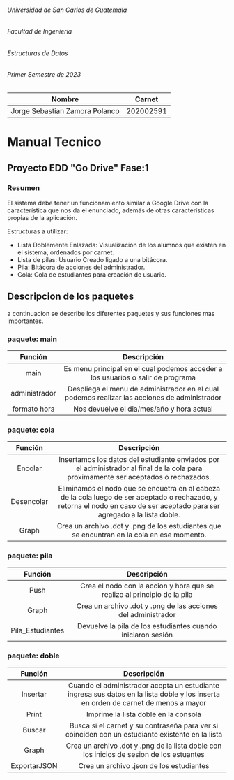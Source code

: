 ###### Universidad de San Carlos de Guatemala
###### Facultad de Ingeniería
###### Estructuras de Datos
###### Primer Semestre de 2023

|Nombre  | Carnet | 
|------------- | -------------|
|Jorge Sebastian Zamora Polanco  | 202002591|

# Manual Tecnico

## Proyecto EDD "Go Drive"  Fase:1

### Resumen
El sistema debe tener un funcionamiento similar a Google Drive con la característica que nos da el enunciado,  además de otras características propias de la aplicación. 

Estructuras a utilizar:
- Lista Doblemente Enlazada: Visualización de los alumnos que existen en el sistema, ordenados por carnet.
- Lista de pilas: Usuario Creado ligado a una bitácora.
- Pila: Bitácora de acciones del administrador.
- Cola: Cola de estudiantes para creación de usuario.

## Descripcion de los paquetes
a continuacion se describe los diferentes paquetes y sus funciones mas importantes.
### paquete: main

|  Función | Descripción  |
| :------------: | :------------: |
|  main  |  Es menu principal en el cual podemos acceder a los usuarios o salir de programa|
|   administrador | Despliega el menu de administrador en el cual podemos realizar las acciones de administrador |
|   formato hora | Nos devuelve el dia/mes/año y hora actual  |

### paquete: cola

| Función  |  Descripción |
| :------------: | :------------: |
| Encolar  | Insertamos los datos del estudiante enviados por el administrador al final de la cola para proximamente ser aceptados o rechazados. |
| Desencolar | Eliminamos el nodo que se encuetra en al cabeza de la cola luego de ser aceptado o rechazado, y retorna el nodo en caso de ser aceptado para ser agregado a la lista doble.|
| Graph | Crea un archivo .dot y .png de los estudiantes que se encuntran en la cola en ese momento. |

### paquete: pila

| Función  |  Descripción |
| :------------: | :------------: |
| Push | Crea el nodo con la accion y hora que se realizo al principio de la pila |
|  Graph |   Crea un archivo .dot y .png de las acciones del administrador  |
|  Pila_Estudiantes |  Devuelve la pila de los estudiantes cuando iniciaron sesión |

### paquete: doble

| Función  |  Descripción |
| :------------: | :------------: |
| Insertar | Cuando el administrador acepta un estudiante ingresa sus datos en la lista doble y los inserta en orden de carnet de menos a mayor |
|  Print |   Imprime la lista doble en la consola  |
|  Buscar |  Busca si el carnet y su contraseña para ver si coinciden con un estudiante existente en la lista |
| Graph | Crea un archivo .dot y .png de la lista doble con los inicios de sesion de los estuantes |
| ExportarJSON | Crea un archivo .json de los estudiantes |
